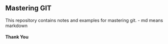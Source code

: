 ## Mastering GIT
This repository contains notes and examples for mastering git.
	- md means markdown
#### Thank You
